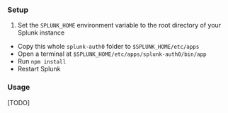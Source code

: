 ### Setup

1. Set the `SPLUNK_HOME` environment variable to the root directory of your Splunk instance
* Copy this whole `splunk-auth0` folder to `$SPLUNK_HOME/etc/apps`
* Open a terminal at `$SPLUNK_HOME/etc/apps/splunk-auth0/bin/app`
* Run `npm install`
* Restart Splunk

### Usage
[TODO]
